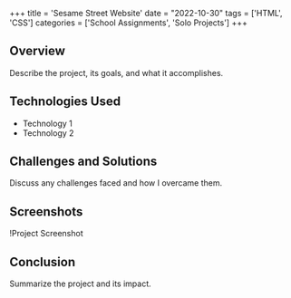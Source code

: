 +++
title = 'Sesame Street Website'
date = "2022-10-30"
tags = ['HTML', 'CSS']
categories = ['School Assignments', 'Solo Projects']
+++

## Overview
Describe the project, its goals, and what it accomplishes.

## Technologies Used
- Technology 1
- Technology 2

## Challenges and Solutions
Discuss any challenges faced and how I overcame them.

## Screenshots
!Project Screenshot

## Conclusion
Summarize the project and its impact.
